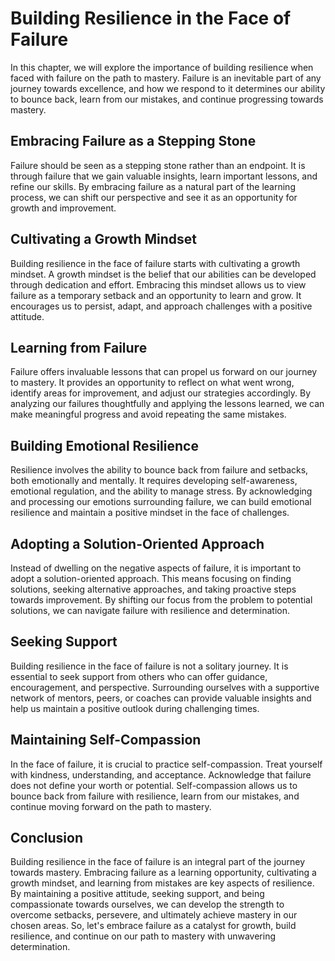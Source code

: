 Building Resilience in the Face of Failure
===================================================

In this chapter, we will explore the importance of building resilience when faced with failure on the path to mastery. Failure is an inevitable part of any journey towards excellence, and how we respond to it determines our ability to bounce back, learn from our mistakes, and continue progressing towards mastery.

Embracing Failure as a Stepping Stone
-------------------------------------

Failure should be seen as a stepping stone rather than an endpoint. It is through failure that we gain valuable insights, learn important lessons, and refine our skills. By embracing failure as a natural part of the learning process, we can shift our perspective and see it as an opportunity for growth and improvement.

Cultivating a Growth Mindset
----------------------------

Building resilience in the face of failure starts with cultivating a growth mindset. A growth mindset is the belief that our abilities can be developed through dedication and effort. Embracing this mindset allows us to view failure as a temporary setback and an opportunity to learn and grow. It encourages us to persist, adapt, and approach challenges with a positive attitude.

Learning from Failure
---------------------

Failure offers invaluable lessons that can propel us forward on our journey to mastery. It provides an opportunity to reflect on what went wrong, identify areas for improvement, and adjust our strategies accordingly. By analyzing our failures thoughtfully and applying the lessons learned, we can make meaningful progress and avoid repeating the same mistakes.

Building Emotional Resilience
-----------------------------

Resilience involves the ability to bounce back from failure and setbacks, both emotionally and mentally. It requires developing self-awareness, emotional regulation, and the ability to manage stress. By acknowledging and processing our emotions surrounding failure, we can build emotional resilience and maintain a positive mindset in the face of challenges.

Adopting a Solution-Oriented Approach
-------------------------------------

Instead of dwelling on the negative aspects of failure, it is important to adopt a solution-oriented approach. This means focusing on finding solutions, seeking alternative approaches, and taking proactive steps towards improvement. By shifting our focus from the problem to potential solutions, we can navigate failure with resilience and determination.

Seeking Support
---------------

Building resilience in the face of failure is not a solitary journey. It is essential to seek support from others who can offer guidance, encouragement, and perspective. Surrounding ourselves with a supportive network of mentors, peers, or coaches can provide valuable insights and help us maintain a positive outlook during challenging times.

Maintaining Self-Compassion
---------------------------

In the face of failure, it is crucial to practice self-compassion. Treat yourself with kindness, understanding, and acceptance. Acknowledge that failure does not define your worth or potential. Self-compassion allows us to bounce back from failure with resilience, learn from our mistakes, and continue moving forward on the path to mastery.

Conclusion
----------

Building resilience in the face of failure is an integral part of the journey towards mastery. Embracing failure as a learning opportunity, cultivating a growth mindset, and learning from mistakes are key aspects of resilience. By maintaining a positive attitude, seeking support, and being compassionate towards ourselves, we can develop the strength to overcome setbacks, persevere, and ultimately achieve mastery in our chosen areas. So, let's embrace failure as a catalyst for growth, build resilience, and continue on our path to mastery with unwavering determination.
